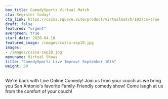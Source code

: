 ```yaml
---
box_title: ComedySportz Virtual Match
cta: Register today!
cta_link: https://cszsa.square.site/product/virtualmatch/193?cs=true
draft: false
featured: "urgent"
evergreen: true
start_date: 2020-04-10
featured_image: /images/cszsa-sep10.jpg
images:
- /images/cszsa-sep10.jpg
menuname: Virtual Shows
title: "ComedySportz Live Improv! September 10th"
weight: 30
---
```


We're back with Live Online Comedy! Join us from your couch as we bring you San Antonio's favorite Family-Friendly comedy show! Come laugh at us from the comfort of your couch!
